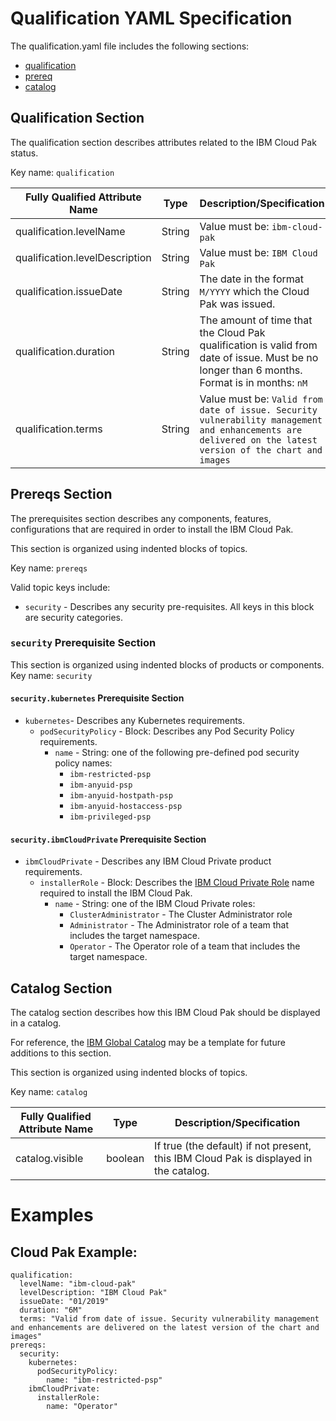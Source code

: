 # Qualification YAML Specification
The qualification.yaml file includes the following sections:  
* [qualification](#qualification-section)
* [prereq](#prereqs-section)
* [catalog](#catalog-section)

## Qualification Section
The qualification section describes attributes related to the IBM Cloud Pak status.

Key name:  `qualification`

**Fully Qualified Attribute Name**|**Type**|**Description/Specification**
-----|-----|-----
qualification.levelName|String|Value must be: `ibm-cloud-pak`
qualification.levelDescription|String|Value must be: `IBM Cloud Pak`
qualification.issueDate|String|The date in the format `M/YYYY` which the Cloud Pak was issued.
qualification.duration|String|The amount of time that the Cloud Pak qualification is valid from date of issue.  Must be no longer than 6 months.  Format is in months:  `nM`
qualification.terms|String|Value must be: `Valid from date of issue. Security vulnerability management and enhancements are delivered on the latest version of the chart and images`

## Prereqs Section
The prerequisites section describes any components, features, configurations that are required in order to install the IBM Cloud Pak.

This section is organized using indented blocks of topics.

Key name: `prereqs`

Valid topic keys include:  
* `security` - Describes any security pre-requisites.  All keys in this block are security categories.

### `security` Prerequisite Section
This section is organized using indented blocks of products or components.
Key name: `security`

#### `security.kubernetes` Prerequisite Section
* `kubernetes`- Describes any Kubernetes requirements.
  * `podSecurityPolicy` - Block: Describes any Pod Security Policy requirements.
    * `name` - String: one of the following pre-defined pod security policy names:
      * `ibm-restricted-psp`
      * `ibm-anyuid-psp`
      * `ibm-anyuid-hostpath-psp`
      * `ibm-anyuid-hostaccess-psp`
      * `ibm-privileged-psp`

#### `security.ibmCloudPrivate` Prerequisite Section
* `ibmCloudPrivate` - Describes any IBM Cloud Private product requirements.
  * `installerRole` - Block:  Describes the [IBM Cloud Private Role](https://www.ibm.com/support/knowledgecenter/SSBS6K_3.1.1/user_management/assign_role.html) name required to install the IBM Cloud Pak.
    * `name` - String: one of the IBM Cloud Private roles:
      * `ClusterAdministrator` - The Cluster Administrator role
      * `Administrator` - The Administrator role of a team that includes the target namespace.
      * `Operator` - The Operator role of a team that includes the target namespace.

## Catalog Section
The catalog section describes how this IBM Cloud Pak should be displayed in a catalog.

For reference, the [IBM Global Catalog](https://console.test.cloud.ibm.com/docs/developing/get-coding/index-rscatalog.html) may be a template for future additions to this section.

This section is organized using indented blocks of topics.

Key name: `catalog`

**Fully Qualified Attribute Name**|**Type**|**Description/Specification**
-----|-----|-----
catalog.visible|boolean|If true (the default) if not present, this IBM Cloud Pak is displayed in the catalog.


# Examples

## Cloud Pak Example:
```
qualification:
  levelName: "ibm-cloud-pak"
  levelDescription: "IBM Cloud Pak"
  issueDate: "01/2019"
  duration: "6M"
  terms: "Valid from date of issue. Security vulnerability management and enhancements are delivered on the latest version of the chart and images"
prereqs:
  security:
    kubernetes:
      podSecurityPolicy:
        name: "ibm-restricted-psp"
    ibmCloudPrivate:
      installerRole:
        name: "Operator"
```
